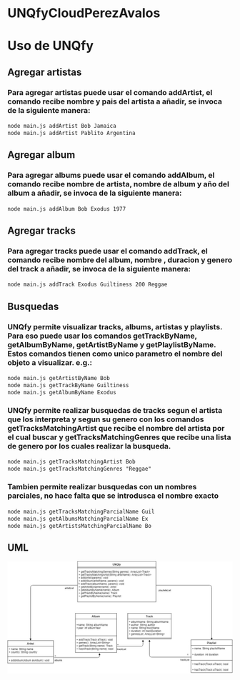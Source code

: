 # UNQfyCloudPerezAvalos

# Uso de UNQfy
## Agregar artistas
### Para agregar artistas puede usar el comando addArtist, el comando recibe nombre y pais del artista a añadir, se invoca de la siguiente manera:

    node main.js addArtist Bob Jamaica
    node main.js addArtist Pablito Argentina

## Agregar album
### Para agregar albums puede usar el comando addAlbum, el comando recibe nombre de artista, nombre de album y año del album a añadir, se invoca de la siguiente manera:

    node main.js addAlbum Bob Exodus 1977

## Agregar tracks
### Para agregar tracks puede usar el comando addTrack, el comando recibe  nombre del album, nombre , duracion y genero del track a añadir, se invoca de la siguiente manera:

    node main.js addTrack Exodus Guiltiness 200 Reggae

## Busquedas
### UNQfy permite visualizar tracks, albums, artistas y playlists. Para eso puede usar los comandos getTrackByName, getAlbumByName, getArtistByName y getPlaylistByName. Estos comandos tienen como unico parametro el nombre del objeto a visualizar. e.g.:

    node main.js getArtistByName Bob
    node main.js getTrackByName Guiltiness
    node main.js getAlbumByName Exodus


### UNQfy permite realizar busquedas de tracks segun el artista que los interpreta y segun su genero con los comandos getTracksMatchingArtist que recibe el nombre del artista por el cual buscar y getTracksMatchingGenres que recibe una lista de genero por los cuales realizar la busqueda.

    node main.js getTracksMatchingArtist Bob
    node main.js getTracksMatchingGenres "Reggae"

### Tambien permite realizar busquedas con un nombres parciales, no hace falta que se introdusca el nombre exacto

    node main.js getTracksMatchingParcialName Guil
    node main.js getAlbumsMatchingParcialName Ex
    node main.js getArtistsMatchingParcialName Bo

## UML 

![UML](./UNQfy.jpg)